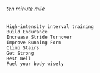 ###### ten minute mile
```
High-intensity interval training
Build Endurance
Increase Stride Turnover
Improve Running Form
Climb Stairs
Get Strong
Rest Well
Fuel your body wisely
```

